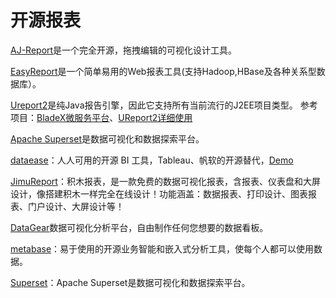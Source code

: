 # 开源报表

[AJ-Report](https://gitee.com/anji-plus/report)是一个完全开源，拖拽编辑的可视化设计工具。

[EasyReport](https://github.com/xianrendzw/EasyReport)是一个简单易用的Web报表工具(支持Hadoop,HBase及各种关系型数据库）。

[Ureport2](https://github.com/youseries/ureport)是纯Java报告引擎，因此它支持所有当前流行的J2EE项目类型。
参考项目：[BladeX微服务平台](https://saber3.bladex.cn/login)、[UReport2详细使用](https://www.cnblogs.com/niceyoo/p/14311257.html)

[Apache Superset](https://github.com/apache/superset)是数据可视化和数据探索平台。

[dataease](https://github.com/dataease/dataease)：人人可用的开源 BI 工具，Tableau、帆软的开源替代，[Demo](https://demo.dataease.cn/#/login?redirect=/workbranch/index)

[JimuReport](https://help.jimureport.com/)：积木报表，是一款免费的数据可视化报表，含报表、仪表盘和大屏设计，像搭建积木一样完全在线设计！功能涵盖：数据报表、打印设计、图表报表、门户设计、大屏设计等！

[DataGear](https://gitee.com/datagear/datagear)数据可视化分析平台，自由制作任何您想要的数据看板。

[metabase](https://github.com/metabase/metabase)：易于使用的开源业务智能和嵌入式分析工具，使每个人都可以使用数据。

[Superset](https://github.com/apache/superset)：Apache Superset是数据可视化和数据探索平台。